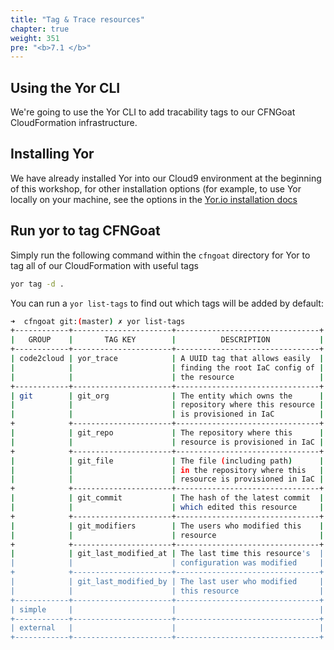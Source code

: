 ```yaml
---
title: "Tag & Trace resources"
chapter: true
weight: 351
pre: "<b>7.1 </b>"
---
```


## Using the Yor CLI

We're going to use the Yor CLI to add tracability tags to our CFNGoat CloudFormation infrastructure.

## Installing Yor

We have already installed Yor into our Cloud9 environment at the beginning of this workshop, for other installation options (for example, to use Yor locally on your machine, see the options in the [Yor.io installation docs](https://yor.io/2.Using%20Yor/installation.html)

## Run yor to tag CFNGoat

Simply run the following command within the `cfngoat` directory for Yor to tag all of our CloudFormation with useful tags

```bash
yor tag -d .
```

You can run a `yor list-tags` to find out which tags will be added by default:

```bash
➜  cfngoat git:(master) ✗ yor list-tags
+------------+----------------------+--------------------------------+
|   GROUP    |       TAG KEY        |          DESCRIPTION           |
+------------+----------------------+--------------------------------+
| code2cloud | yor_trace            | A UUID tag that allows easily  |
|            |                      | finding the root IaC config of |
|            |                      | the resource                   |
+------------+----------------------+--------------------------------+
| git        | git_org              | The entity which owns the      |
|            |                      | repository where this resource |
|            |                      | is provisioned in IaC          |
+            +----------------------+--------------------------------+
|            | git_repo             | The repository where this      |
|            |                      | resource is provisioned in IaC |
+            +----------------------+--------------------------------+
|            | git_file             | The file (including path)      |
|            |                      | in the repository where this   |
|            |                      | resource is provisioned in IaC |
+            +----------------------+--------------------------------+
|            | git_commit           | The hash of the latest commit  |
|            |                      | which edited this resource     |
+            +----------------------+--------------------------------+
|            | git_modifiers        | The users who modified this    |
|            |                      | resource                       |
+            +----------------------+--------------------------------+
|            | git_last_modified_at | The last time this resource's  |
|            |                      | configuration was modified     |
+            +----------------------+--------------------------------+
|            | git_last_modified_by | The last user who modified     |
|            |                      | this resource                  |
+------------+----------------------+--------------------------------+
| simple     |                      |                                |
+------------+----------------------+--------------------------------+
| external   |                      |                                |
+------------+----------------------+--------------------------------+
```
